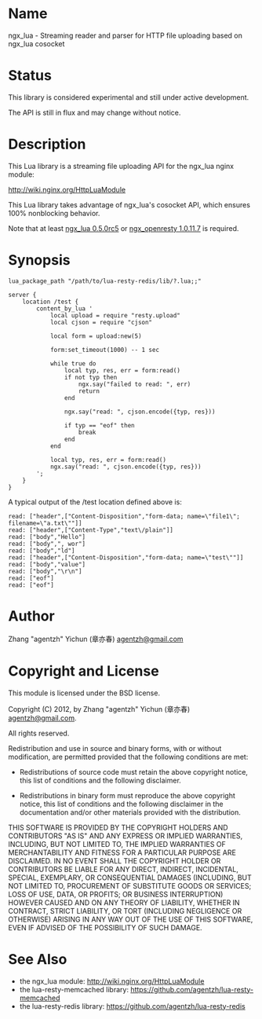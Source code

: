 Name
====

ngx_lua - Streaming reader and parser for HTTP file uploading based on ngx_lua cosocket

Status
======

This library is considered experimental and still under active development.

The API is still in flux and may change without notice.

Description
===========

This Lua library is a streaming file uploading API for the ngx_lua nginx module:

http://wiki.nginx.org/HttpLuaModule

This Lua library takes advantage of ngx_lua's cosocket API, which ensures
100% nonblocking behavior.

Note that at least [ngx_lua 0.5.0rc5](https://github.com/chaoslawful/lua-nginx-module/tags) or [ngx_openresty 1.0.11.7](http://openresty.org/#Download) is required.

Synopsis
========

    lua_package_path "/path/to/lua-resty-redis/lib/?.lua;;"

    server {
        location /test {
            content_by_lua '
                local upload = require "resty.upload"
                local cjson = require "cjson"

                local form = upload:new(5)

                form:set_timeout(1000) -- 1 sec

                while true do
                    local typ, res, err = form:read()
                    if not typ then
                        ngx.say("failed to read: ", err)
                        return
                    end

                    ngx.say("read: ", cjson.encode({typ, res}))

                    if typ == "eof" then
                        break
                    end
                end

                local typ, res, err = form:read()
                ngx.say("read: ", cjson.encode({typ, res}))
            ';
        }
    }

A typical output of the /test location defined above is:

    read: ["header",["Content-Disposition","form-data; name=\"file1\"; filename=\"a.txt\""]]
    read: ["header",["Content-Type","text\/plain"]]
    read: ["body","Hello"]
    read: ["body",", wor"]
    read: ["body","ld"]
    read: ["header",["Content-Disposition","form-data; name=\"test\""]]
    read: ["body","value"]
    read: ["body","\r\n"]
    read: ["eof"]
    read: ["eof"]

Author
======

Zhang "agentzh" Yichun (章亦春) <agentzh@gmail.com>

Copyright and License
=====================

This module is licensed under the BSD license.

Copyright (C) 2012, by Zhang "agentzh" Yichun (章亦春) <agentzh@gmail.com>.

All rights reserved.

Redistribution and use in source and binary forms, with or without modification, are permitted provided that the following conditions are met:

* Redistributions of source code must retain the above copyright notice, this list of conditions and the following disclaimer.

* Redistributions in binary form must reproduce the above copyright notice, this list of conditions and the following disclaimer in the documentation and/or other materials provided with the distribution.

THIS SOFTWARE IS PROVIDED BY THE COPYRIGHT HOLDERS AND CONTRIBUTORS "AS IS" AND ANY EXPRESS OR IMPLIED WARRANTIES, INCLUDING, BUT NOT LIMITED TO, THE IMPLIED WARRANTIES OF MERCHANTABILITY AND FITNESS FOR A PARTICULAR PURPOSE ARE DISCLAIMED. IN NO EVENT SHALL THE COPYRIGHT HOLDER OR CONTRIBUTORS BE LIABLE FOR ANY DIRECT, INDIRECT, INCIDENTAL, SPECIAL, EXEMPLARY, OR CONSEQUENTIAL DAMAGES (INCLUDING, BUT NOT LIMITED TO, PROCUREMENT OF SUBSTITUTE GOODS OR SERVICES; LOSS OF USE, DATA, OR PROFITS; OR BUSINESS INTERRUPTION) HOWEVER CAUSED AND ON ANY THEORY OF LIABILITY, WHETHER IN CONTRACT, STRICT LIABILITY, OR TORT (INCLUDING NEGLIGENCE OR OTHERWISE) ARISING IN ANY WAY OUT OF THE USE OF THIS SOFTWARE, EVEN IF ADVISED OF THE POSSIBILITY OF SUCH DAMAGE.

See Also
========
* the ngx_lua module: http://wiki.nginx.org/HttpLuaModule
* the lua-resty-memcached library: https://github.com/agentzh/lua-resty-memcached
* the lua-resty-redis library: https://github.com/agentzh/lua-resty-redis

